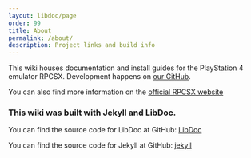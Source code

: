 ```yaml
---
layout: libdoc/page
order: 99
title: About
permalink: /about/
description: Project links and build info
---
```


This wiki houses documentation and install guides for the PlayStation 4 emulator RPCSX. Development happens on [our GitHub](https://github.com/rpcsx/rpcsx).

You can also find more information on the [official RPCSX website](https://rpcsx.github.io/rpcsx-site)

### This wiki was built with Jekyll and LibDoc.

You can find the source code for LibDoc at GitHub:
[LibDoc](https://github.com/olivier3lanc/Jekyll-LibDoc)

You can find the source code for Jekyll at GitHub:
[jekyll](https://github.com/jekyll/jekyll)
